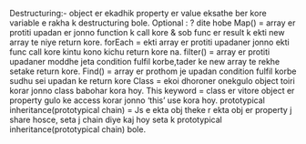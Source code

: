 Destructuring:- object er ekadhik property er value eksathe ber kore variable e rakha k destructuring bole.
Optional : ? dite hobe
Map() = array er protiti upadan er jonno function k call kore & sob func er result k ekti new array te niye return kore.
forEach = ekti array er protiti upadaner jonno ekti func call kore kintu kono kichu return kore na.
filter() = array er protiti upadaner moddhe jeta condition fulfil korbe,tader ke new array te rekhe setake return kore.
Find() = array er prothom je upadan condition fulfil korbe sudhu sei upadan ke return kore
Class = ekoi dhoroner onekgulo object toiri korar jonno class babohar kora hoy.
This keyword = class er vitore object er property gulo ke access korar jonno ‘this’ use kora hoy.
prototypical inheritance(prototypical chain) = Js e ekta obj theke r ekta obj er property j share hosce,
seta j chain diye kaj hoy seta k prototypical inheritance(prototypical chain) bole.

